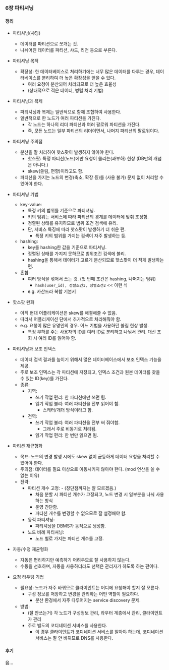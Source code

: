 ### 6장 파티셔닝

#### 정리

- 파티셔닝(샤딩)
    - 데이터를 파티션으로 쪼개는 것.
    - 나뉘어진 데이터를 파티션, 샤드, 리전 등으로 부른다.

- 파티셔닝 목적
    - 확장성: 한 데이터베이스로 처리하기에는 너무 많은 데이터를 다루는 경우, 데이터베이스를 분리하여 더 높은 확장성을 얻을 수 있다.
        - 여러 요청이 분산되어 처리되므로 더 높은 효율성
        - (상대적으로 적은 데이터, 병렬 처리 기법)

- 파티셔닝과 복제
    - 파티셔닝과 복제는 일반적으로 함께 조합하여 사용한다.
    - 일반적으로 한 노드가 여러 파티션을 가진다.
        - 각 노드는 하나의 리더 파티션과 여러 팔로워 파티션을 가진다.
        - 즉, 모든 노드는 일부 파티션의 리더이면서, 나머지 파티션의 팔로워이다.

- 파티셔닝 주의점
    - 분산을 잘 처리하여 핫스팟이 발생하지 않아야 한다.
        - 핫스팟: 특정 파티션(노드)에만 요청이 쏠리는(과부하) 현상 (DB만의 개념은 아니다.)
        - skew(쏠림, 편향)이라고도 함.
    - 파티션을 가지는 노드의 변경(축소, 확장 등)를 (사용 불가) 문제 없이 처리할 수 있어야 한다.

- 파티셔닝 기법
    - key-value:
        - 특정 키의 범위를 기준으로 파티셔닝.
        - 키의 범위는 서비스에 따라 파티션의 경계를 데이터에 맞춰 조정함.
        - 정렬된 상태를 유지하므로 범위 조건 검색에 유리.
        - 단, 서비스 특징에 따라 핫스팟이 발생하기 더 쉬운 편.
            - 특정 키의 범위를 가지는 검색이 자주 발생하는 등.
    - hashing:
        - key를 hashing한 값을 기준으로 파티셔닝.
        - 정렬된 상태를 가지지 못하므로 범위조건 검색에 불리.
        - hashing을 통해서 데이터가 고르게 분산되므로 핫스팟이 더 적게 발생하는 편.
    - 혼합:
        - 여러 방식을 섞어서 쓰는 것. (첫 번째 조건은 hashing, 나머지는 범위)
            - `hash(user_id), 정렬조건1, 정렬조건2` << 이런 식
        - e.g. 카산드라 복합 기본키

- 핫스팟 완화
    - 아직 현대 어플리케이션은 skew를 해결해줄 수 없음.
    - 따라서 어플리케이션 단에서 추가적으로 처리해줘야 함.
    - e.g. 요청이 많은 유명인의 경우. 어느 기법을 사용하던 쏠림 현상 발생.
        - 특정 부하를 주는 사용자의 ID를 여러 ID로 분리하고 나눠서 관리. 대신 조회 시 여러 ID를 읽어야 함.

- 파티셔닝과 보조 인덱스
    - 데이터 검색 결과를 높이기 위해서 많은 데이터베이스에서 보조 인덱스 기능을 제공.
    - 주로 보조 인덱스는 각 파티션에 저장되고, 인덱스 조건과 원본 데이터를 찾을 수 있는 ID(key)를 가진다.
    - 종류:
        - 지역:
            - 쓰기 작업 편리: 한 파티션에만 쓰면 됨.
            - 읽기 작업 불리: 여러 파티션을 전부 읽어야 함.
                - 스캐터/개더 방식이라고 함.
        - 전역:
            - 쓰기 작업 불리: 여러 파티션을 전부 써 줘야함.
                - 그래서 주로 비동기로 처리됨.
            - 읽기 작업 편리: 한 번만 읽으면 됨.

- 파티션 재균형화
    - 목표: 노드의 변경 발생 시에도 skew 없이 균등하게 데이터 요청을 처리할 수 있어야 한다.
    - 주의점: 데이터를 필요 이상으로 이동시키지 않아야 한다. (mod 연산을 쓸 수 없는 이유)
    - 전략:
        - 파티션 개수 고정: - (장단점까지는 잘 모르겠음.)
            - 처음 분할 시 파티션 개수가 고정되고, 노드 변경 시 일부분을 나눠 사용하는 방식
            - 운영 간단함.
            - 파티션 개수를 변경할 수 없으므로 잘 설정해야 함.
        - 동적 파티셔닝:
            - 파티셔닝을 DBMS가 동적으로 생성함.
        - 노드 비례 파티셔닝:
            - 노드 별로 가지는 파티션 개수를 고정.

- 자동/수정 재균형화
    - 자동은 편리하지만 예측하기 어려우므로 잘 사용하지 않는다.
    - 수동을 선호하며, 자동을 사용하더라도 선택은 관리자가 하도록 하는 편이다.

- 요청 라우팅 기법
    - 필요성: 노드가 자주 바뀌므로 클라이언트는 어디에 요청해야 할지 잘 모른다.
        - 구성 정보를 저장하고 변경을 관리하는 어떤 역할이 필요하다.
            - 분산 환경에서 자주 다루어지는 service discovery 문제.
    - 방법: 
        - (잘 안쓰는거) 각 노드가 구성정보 관리, 라우터 계층에서 관리, 클라이언트가 관리
        - 주로 별도의 코디네이션 서비스를 사용한다.
            - 이 경우 클라이언트가 코디네이션 서비스를 알아야 하는데, 코디네이션 서비스는 잘 안 바뀌므로 DNS를 사용한다.

#### 후기

음...
